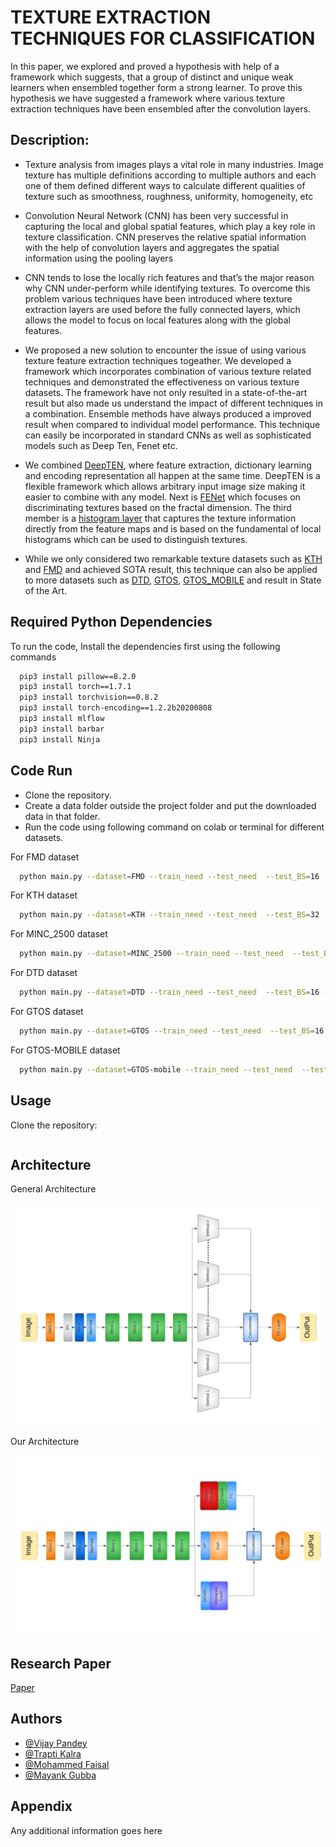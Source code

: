
# TEXTURE EXTRACTION TECHNIQUES FOR CLASSIFICATION


In this paper, we explored and proved a hypothesis with help of a framework which suggests, that
a group of distinct and unique weak learners when ensembled together form a strong learner. To prove
this hypothesis we have suggested a framework where various texture extraction techniques have been
ensembled after the convolution layers.

## Description:
 
- Texture analysis from images plays a vital role in many industries. Image texture has multiple definitions
according to multiple authors and each one of them defined different ways to calculate different qualities
of texture such as smoothness, roughness, uniformity, homogeneity, etc

- Convolution Neural Network (CNN) has been very successful
in capturing the local and global spatial features, which play a key role in texture classification. CNN
preserves the relative spatial information with the help of convolution layers and aggregates the spatial
information using the pooling layers
 
-  CNN tends to lose the locally rich
features and that’s the major reason why CNN under-perform while identifying textures. To overcome this problem various techniques have been introduced where texture extraction layers are used before the
fully connected layers, which allows the model to focus on local features along with the global features.

- We proposed a new solution to encounter the issue of using various texture feature extraction
techniques togeather. We developed a framework which incorporates combination of various texture related techniques and demonstrated the effectiveness on various texture datasets. The framework have not only resulted in a state-of-the-art result but also made us understand the impact of different techniques in
a combination. Ensemble methods have always produced a improved result when compared to individual model performance. This technique can easily be incorporated in standard CNNs as well as sophisticated models such as Deep Ten, Fenet etc.

- We combined [DeepTEN](https://arxiv.org/abs/1612.02844), where feature extraction, dictionary learning and encoding representation all
happen at the same time. DeepTEN is a flexible framework which allows arbitrary input image size
making it easier to combine with any model. Next is [FENet](https://proceedings.neurips.cc/paper/2021/file/c04c19c2c2474dbf5f7ac4372c5b9af1-Paper.pdf) which focuses on discriminating textures based on the fractal dimension. The third member is a [histogram layer](https://arxiv.org/pdf/2001.00215.pdf) that captures the texture information directly from the feature maps and is based on the fundamental of local histograms which can be used to
distinguish textures.

- While we only considered two remarkable texture datasets such as  [KTH](https://www.csc.kth.se/cvap/databases/kth-tips/index.html) and [FMD](https://people.csail.mit.edu/celiu/CVPR2010/FMD/) and achieved SOTA result, this technique can also be applied to more datasets such as [DTD](https://www.robots.ox.ac.uk/~vgg/data/dtd/download/dtd-r1.0.1.tar.gz), [GTOS](https://www.ece.rutgers.edu/~kdana/gts/index.html), [GTOS_MOBILE](https://drive.google.com/file/d/1Hd1G7aKhsPPMbNrk4zHNJAzoXvUzWJ9M/view) and result in State of the Art. 


## Required Python Dependencies

To run the code, Install the dependencies first using the following commands

```bash
  pip3 install pillow==8.2.0
  pip3 install torch==1.7.1
  pip3 install torchvision==0.8.2
  pip3 install torch-encoding==1.2.2b20200808
  pip3 install mlflow
  pip3 install barbar
  pip3 install Ninja
```


## Code Run
- Clone the repository.
- Create a data folder outside the project folder and put the downloaded data in that folder.
- Run the code using following command on colab or terminal for different datasets.

For FMD dataset
```bash
  python main.py --dataset=FMD --train_need --test_need  --test_BS=16 --train_BS=16  --model=ENSEMBLE --use_pretrained --num_epochs=30 --scheduler="cosine" --lr=0.001
```
 For KTH dataset
```bash
  python main.py --dataset=KTH --train_need --test_need  --test_BS=32 --train_BS=32  --model=ENSEMBLE --use_pretrained --num_epochs=30 --scheduler="cosine" --lr=0.01
```  
For MINC_2500 dataset
```bash
  python main.py --dataset=MINC_2500 --train_need --test_need  --test_BS=16 --train_BS=16  --model=ENSEMBLE --use_pretrained --num_epochs=20 --scheduler="cosine" --lr=0.001
```
For DTD dataset
```bash
  python main.py --dataset=DTD --train_need --test_need  --test_BS=16 --train_BS=16  --model=ENSEMBLE --use_pretrained --num_epochs=30 --scheduler="cosine" --lr=0.001
```
For GTOS dataset
```bash
  python main.py --dataset=GTOS --train_need --test_need  --test_BS=16 --train_BS=16  --model=ENSEMBLE --use_pretrained --num_epochs=20 --scheduler="cosine" --lr=0.001
```
For GTOS-MOBILE dataset
```bash
  python main.py --dataset=GTOS-mobile --train_need --test_need  --test_BS=16 --train_BS=16  --model=ENSEM
```   
## Usage

Clone the repository:

```bash
```   
## Architecture

General Architecture

![Arch](https://github.com/faisu07/Texture_Analysis/blob/main/Architecture.jpeg) 

Our Architecture

![Arch](https://github.com/faisu07/Texture_Analysis/blob/main/Our%20ARCHITECTURE_latest.jpeg)  

<!-- ## Results

![Results of triple combination](https://github.com/faisu07/Texture_Analysis/blob/main/results3.png)    

![Results of single combination](https://github.com/faisu07/Texture_Analysis/blob/main/resukts2.png)    

![Results of double combination](https://github.com/faisu07/Texture_Analysis/blob/main/results.png) -->



## Research Paper

[Paper](https://arxiv.org/abs/2206.04158)


## Authors

- [@Vijay Pandey](https://www.linkedin.com/in/vijay-pandey-29a0a35a)
- [@Trapti Kalra](https://www.linkedin.com/in/traptikalra/)
- [@Mohammed Faisal](www.linkedin.com/in/mohammed-faisal-771b8818b)
- [@Mayank Gubba](https://www.linkedin.com/in/mayank-gubba/)


## Appendix

Any additional information goes here

